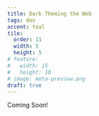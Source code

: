 ```yaml
---
title: Dark Theming the Web
tags: dev
accent: teal
tile:
  order: 11
  width: 5
  height: 5
# feature:
#   width: 15
#   height: 10
# image: meta-preview.png
draft: true
---
```


Coming Soon!
